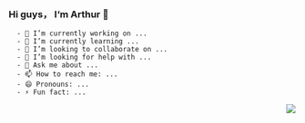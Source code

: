 ### Hi guys， I‘m Arthur 👋

<div>
  
  <div align="left">
    
      - 🔭 I’m currently working on ...
      - 🌱 I’m currently learning ...
      - 👯 I’m looking to collaborate on ...
      - 🤔 I’m looking for help with ...
      - 💬 Ask me about ...
      - 📫 How to reach me: ...
      - 😄 Pronouns: ...
      - ⚡ Fun fact: ...
    
  </div>
  
  <div align="right">

  ![](https://github-readme-stats.vercel.app/api?username=Until-You-Possible)
    
  </div>
  

  
  
</div>


